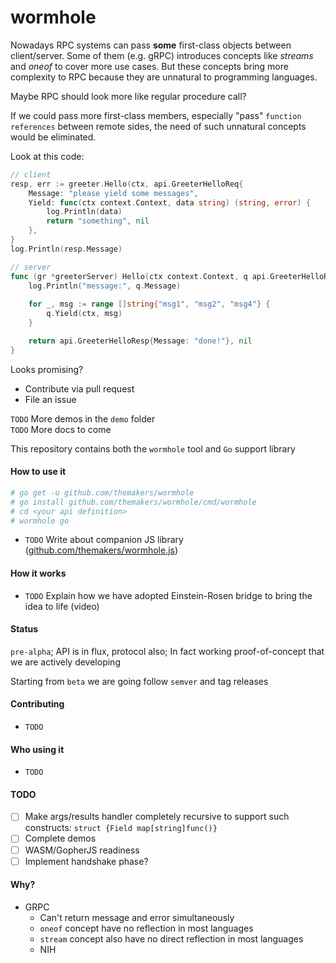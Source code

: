 # wormhole

Nowadays RPC systems can pass **some** first-class objects between client/server.
Some of them (e.g. gRPC) introduces concepts like _streams_ and _oneof_ to cover more use cases.
But these concepts bring more complexity to RPC because they are unnatural to programming languages.

Maybe RPC should look more like regular procedure call?

If we could pass more first-class members, especially "pass" `function references` between remote sides,
the need of such unnatural concepts would be eliminated.

Look at this code:
```go
// client
resp, err := greeter.Hello(ctx, api.GreeterHelloReq{
    Message: "please yield some messages",
    Yield: func(ctx context.Context, data string) (string, error) {
    	log.Println(data)
        return "something", nil
    },
}
log.Println(resp.Message)
```
```go
// server
func (gr *greeterServer) Hello(ctx context.Context, q api.GreeterHelloReq) (api.GreeterHelloResp, error) {
	log.Println("message:", q.Message)
	
	for _, msg := range []string{"msg1", "msg2", "msg4"} {
	    q.Yield(ctx, msg)
	}

	return api.GreeterHelloResp{Message: "done!"}, nil
}
```

Looks promising?
 * Contribute via pull request
 * File an issue

`TODO` More demos in the `demo` folder  
`TODO` More docs to come
 

This repository contains both the `wormhole` tool and `Go` support library

#### How to use it

```bash
# go get -u github.com/themakers/wormhole
# go install github.com/themakers/wormhole/cmd/wormhole
# cd <your api definition>
# wormhole go
```

 * `TODO` Write about companion JS library ([github.com/themakers/wormhole.js](https://github.com/themakers/wormhole.js))

#### How it works
 * `TODO` Explain how we have adopted Einstein-Rosen bridge to bring the idea to life (video)

#### Status
`pre-alpha`; API is in flux, protocol also; In fact working proof-of-concept that we are actively developing 

Starting from `beta` we are going follow `semver` and tag releases 

#### Contributing
 * `TODO`
 
#### Who using it
 * `TODO`

#### TODO
 - [ ] Make args/results handler completely recursive to support such constructs: `struct {Field map[string]func()}`
 - [ ] Complete demos
 - [ ] WASM/GopherJS readiness
 - [ ] Implement handshake phase?

#### Why?
 * GRPC
   * Can't return message and error simultaneously
   * `oneof` concept have no reflection in most languages
   * `stream` concept also have no direct reflection in most languages
   * NIH

 
